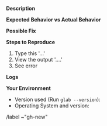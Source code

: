 **Description**
<!--- Provide a more detailed introduction to the issue itself, and why you consider it to be a bug -->

**Expected Behavior vs Actual Behavior**
<!--- A clear and concise description of what should have happened and what happens instead -->

**Possible Fix**
<!--- Not obligatory, but suggest a fix or reason for the bug -->

**Steps to Reproduce**
<!--- Provide a link to a live example, or an unambiguous set of steps to -->
<!--- reproduce this bug. Include code to reproduce, if relevant -->
1. Type this '...'
2. View the output '....'
3. See error

**Logs**
<!--- Paste the activity log from your command line -->

**Your Environment**
<!--- Include as many relevant details about the environment you experienced the bug in -->
* Version used (Run `glab --version`):
* Operating System and version:

/label ~"gh-new"